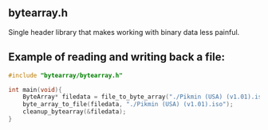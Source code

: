 ## bytearray.h
Single header library that makes working with binary data less painful. 

## Example of reading and writing back a file:
```c
#include "bytearray/bytearray.h"

int main(void){
    ByteArray* filedata = file_to_byte_array("./Pikmin (USA) (v1.01).iso");
    byte_array_to_file(filedata, "./Pikmin (USA) (v1.01).iso");
    cleanup_bytearray(&filedata);
}
```
